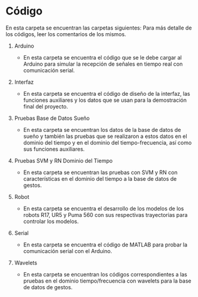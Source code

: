 # Código
En esta carpeta se encuentran las carpetas siguientes:
Para más detalle de los códigos, leer los comentarios de los mismos.

1. Arduino
    * En esta carpeta se encuentra el código que se le debe cargar al Arduino para simular la recepción de señales en tiempo real con comunicación serial.
    
2. Interfaz
    * En esta carpeta se encuentra el código de diseño de la interfaz, las funciones auxiliares y los datos que se usan para la demostración final del proyecto.

3. Pruebas Base de Datos Sueño
    * En esta carpeta se encuentran los datos de la base de datos de sueño y también las pruebas que se realizaron a estos datos en el dominio del tiempo y en el dominio del tiempo-frecuencia, así como sus funciones auxiliares.

4. Pruebas SVM y RN Dominio del Tiempo
    * En esta carpeta se encuentran las pruebas con SVM y RN con características en el dominio del tiempo a la base de datos de gestos.
    
5. Robot
    * En esta carpeta se encuentra el desarrollo de los modelos de los robots R17, UR5 y Puma 560 con sus respectivas trayectorias para controlar los modelos.
    
6. Serial
    * En esta carpeta se encuentra el código de MATLAB para probar la comunicación serial con el Arduino.
7. Wavelets
    * En esta carpeta se encuentran los códigos correspondientes a las pruebas en el dominio tiempo/frecuencia con wavelets para la base de datos de gestos. 
